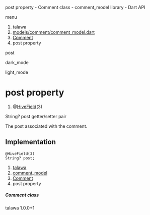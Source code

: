 




post property - Comment class - comment\_model library - Dart API







menu

1. [talawa](../../index.html)
2. [models/comment/comment\_model.dart](../../models_comment_comment_model/models_comment_comment_model-library.html)
3. [Comment](../../models_comment_comment_model/Comment-class.html)
4. post property

post


dark\_mode

light\_mode




# post property


1. @[HiveField](https://pub.dev/documentation/hive/2.2.3/hive/HiveField-class.html)(3)

String?
post
getter/setter pair

The post associated with the comment.


## Implementation

```
@HiveField(3)
String? post;
```

 


1. [talawa](../../index.html)
2. [comment\_model](../../models_comment_comment_model/models_comment_comment_model-library.html)
3. [Comment](../../models_comment_comment_model/Comment-class.html)
4. post property

##### Comment class





talawa
1.0.0+1






